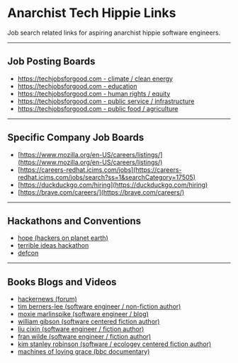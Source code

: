 # Anarchist Tech Hippie Links

Job search related links for aspiring anarchist hippie software engineers.

---

## Job Posting Boards

* [https://techjobsforgood.com - climate / clean energy](https://techjobsforgood.com/jobs/?q=&impact_areas=Clean+Energy&impact_areas=Climate+Change&impact_areas=Environment)
* [https://techjobsforgood.com - education](https://techjobsforgood.com/jobs/?q=&impact_areas=Education)
* [https://techjobsforgood.com - human rights / equity](https://techjobsforgood.com/jobs/?q=&impact_areas=Global+Peace+%26+Safety&impact_areas=Human+Rights+%26+Equality&impact_areas=Poverty+Alleviation+%26+Economic+Development)
* [https://techjobsforgood.com - public service / infrastructure](https://techjobsforgood.com/jobs/?q=&impact_areas=Public+Infrastructure&impact_areas=Public+Service+%26+Civic+Engagement&impact_areas=Water)
* [https://techjobsforgood.com - public food / agriculture](https://techjobsforgood.com/jobs/?q=&impact_areas=Food+%26+Agriculture)

---

## Specific Company Job Boards

* [https://www.mozilla.org/en-US/careers/listings/](https://www.mozilla.org/en-US/careers/listings/)
* [https://careers-redhat.icims.com/jobs](https://careers-redhat.icims.com/jobs/search?ss=1&searchCategory=17505)
* [https://duckduckgo.com/hiring](https://duckduckgo.com/hiring)
* [https://brave.com/careers/](https://brave.com/careers/)

---

## Hackathons and Conventions

* [hope (hackers on planet earth)](https://hope.net/)
* [terrible ideas hackathon](https://stupidhackathon.com/)
* [defcon](https://defcon.org/)

---

## Books Blogs and Videos

* [hackernews (forum)](https://news.ycombinator.com/)
* [tim berners-lee (software engineer / non-fiction author)](https://en.wikipedia.org/wiki/Tim_Berners-Lee)
* [moxie marlinspike (software engineer / blog)](https://moxie.org/blog/)
* [william gibson (software centered fiction author)](https://en.wikipedia.org/wiki/William_Gibson)
* [liu cixin (software engineer / fiction author)](https://en.wikipedia.org/wiki/Liu_Cixin)
* [fran wilde (software engineer / fiction author)](https://en.wikipedia.org/wiki/Fran_Wilde_(author))
* [kim stanley robinson (software / ecologey centered fiction author)](https://en.wikipedia.org/wiki/Kim_Stanley_Robinson)
* [machines of loving grace (bbc documentary)](https://thoughtmaybe.com/all-watched-over-by-machines-of-loving-grace/)


